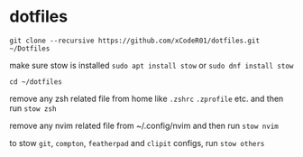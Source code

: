 # dotfiles


`git clone --recursive https://github.com/xCodeR01/dotfiles.git ~/Dotfiles`

make sure stow is installed `sudo apt install stow` or `sudo dnf install stow`

`cd ~/dotfiles`

remove any zsh related file from home like `.zshrc` `.zprofile` etc. and then run
`stow zsh`

remove any nvim related file from ~/.config/nvim and then run
`stow nvim` 

to stow `git`, `compton`, `featherpad` and `clipit` configs, run
`stow others`

